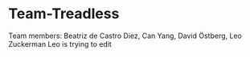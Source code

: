 # Team-Treadless
Team members: Beatriz de Castro Diez, Can Yang, David Östberg, Leo Zuckerman
Leo is trying to edit
